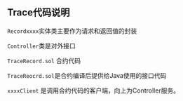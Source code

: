 ## Trace代码说明

`Recordxxxx`实体类主要作为请求和返回值的封装

`Controller`类是对外接口

`TraceRecord.sol` 合约代码

`TraceReocrd.sol`是合约编译后提供给Java使用的接口代码

`xxxxClient` 是调用合约代码的客户端，向上为Controller服务。